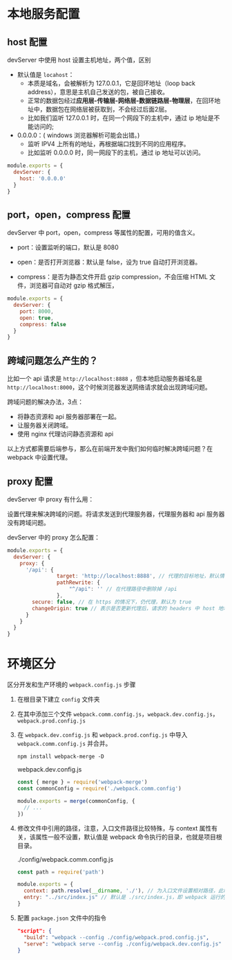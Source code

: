 # 本地服务配置

## host 配置

devServer 中使用 host 设置主机地址，两个值，区别

- 默认值是 `locahost`：
  - 本质是域名，会被解析为 127.0.0.1，它是回环地址（loop back address），意思是主机自己发送的包，被自己接收。
  - 正常的数据包经过**应用层-传输层-网络层-数据链路层-物理层**，在回环地址中，数据包在网络层被获取到，不会经过后面2层。
  - 比如我们监听 127.0.0.1 时，在同一个网段下的主机中，通过 ip 地址是不能访问的;
- 0.0.0.0：( windows 浏览器解析可能会出错。)
  - 监听 IPV4 上所有的地址，再根据端口找到不同的应用程序。
  - 比如监听 0.0.0.0 时，同一网段下的主机，通过 ip 地址可以访问。

```javascript
module.exports = {
  devServer: {
    host: '0.0.0.0'
  }
}
```

##  port，open，compress 配置

devServer 中 port，open，compress 等属性的配置，可用的值含义。

- port：设置监听的端口，默认是 8080

- open：是否打开浏览器：默认是 false，设为 true 自动打开浏览器。

- compress：是否为静态文件开启 gzip compression，不会压缩 HTML 文件，浏览器可自动对 gzip 格式解压，

```javascript
module.exports = {
  devServer: {
    port: 8000,
    open: true,
    compress: false
  }
}
```

## 跨域问题怎么产生的？

比如一个 api 请求是 `http://localhost:8888` ，但本地启动服务器域名是 `http://localhost:8000`，这个时候浏览器发送网络请求就会出现跨域问题。

跨域问题的解决办法，3点：

- 将静态资源和 api 服务器部署在一起。
- 让服务器关闭跨域。
- 使用 nginx 代理访问静态资源和 api

以上方式都需要后端参与，那么在前端开发中我们如何临时解决跨域问题？在 webpack 中设置代理。

## proxy 配置

devServer 中 proxy 有什么用：

设置代理来解决跨域的问题。将请求发送到代理服务器，代理服务器和 api 服务器没有跨域问题。

devServer 中的 proxy 怎么配置：

```javascript
module.exports = {
  devServer: {
    proxy: {
      '/api': {
				target: 'http://localhost:8888', // 代理的目标地址，默认情况下将代理 http://localhost:8888/api 这个路径
				pathRewrite: {
					"^/api": '' // 在代理路径中删除掉 /api
				},
        secure: false, // 在 https 的情况下，仍代理，默认为 true
        changeOrigin: true // 表示是否更新代理后，请求的 headers 中 host 地址，默认 http://localhost:8000 ,会改为 http://localhost:8888
      }
    }
  }
}
```

# 环境区分

区分开发和生产环境的 `webpack.config.js` 步骤

1. 在根目录下建立 `config` 文件夹

2. 在其中添加三个文件 `webpack.comm.config.js`，`webpack.dev.config.js`，`webpack.prod.config.js`

3. 在 `webpack.dev.config.js` 和 `webpack.prod.config.js` 中导入 `webpack.comm.config.js` 并合并。

   ```shell
   npm install webpack-merge -D
   ```

   webpack.dev.config.js

   ```javascript
   const { merge } = require('webpack-merge') 
   const commonConfig = require('./webpack.comm.config')
   
   module.exports = merge(commonConfig, {
     // ...
   })
   ```

4. 修改文件中引用的路径，注意，入口文件路径比较特殊，与 context 属性有关，该属性一般不设置，默认值是 webpack 命令执行的目录，也就是项目根目录。

   ./config/webpack.comm.config.js

   ```javascript
   const path = require('path')
   
   module.exports = {
     context: path.resolve(__dirname, './'), // 为入口文件设置相对路径，此时代表 ./config 目录，
     entry: "../src/index.js" // 默认是 ./src/index.js，即 webpack 运行的目录，即项目根目录
   }
   ```

5. 配置 `package.json` 文件中的指令

   ```json
   "script": {
     "build": "webpack --config ./config/webpack.prod.config.js",
     "serve": "webpack serve --config ./config/webpack.dev.config.js"
   }
   ```

